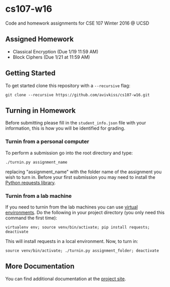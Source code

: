 # cs107-w16
Code and homework assignments for CSE 107 Winter 2016 @ UCSD

## Assigned Homework 

- Classical Encryption (Due 1/19 11:59 AM)
- Block Ciphers (Due 1/21 at 11:59 AM)

## Getting Started
To get started clone this repository with a `--recursive` flag: 

    git clone --recursive https://github.com/avivkiss/cs107-w16.git

## Turning in Homework
Before submitting please fill in the `student_info.json` file with your
information, this is how you will be identified for grading.

### Turnin from a personal computer
To perform a submission go into the root directory and type:

    ./turnin.py assignment_name

replacing "assignment_name" with the folder name of the assignment you wish to turn in. Before your first submission you may need to install the 
[Python requests library](http://docs.python-requests.org/en/latest/user/install/).

### Turnin from a lab machine
If you need to turnin from the lab machines you can use [virtual environments](http://docs.python-guide.org/en/latest/dev/virtualenvs/). Do the following in your project directory (you only need this command the first time): 

    virtualenv env; source venv/bin/activate; pip install requests; deactivate

This will install requests in a local environment. Now, to turn in: 

    source venv/bin/activate; ./turnin.py assignment_folder; deactivate 


## More Documentation

You can find additional documentation at the [project site](https://avivkiss.github.io/cs107-w16/index.html).

